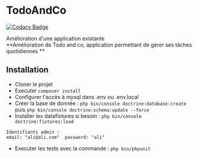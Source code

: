 # TodoAndCo
[![Codacy Badge](https://app.codacy.com/project/badge/Grade/a60ea85b54cf4341b2088acd1eb2231a)](https://www.codacy.com/gh/5-1/ToDoandCo/dashboard?utm_source=github.com&amp;utm_medium=referral&amp;utm_content=5-1/ToDoandCo&amp;utm_campaign=Badge_Grade)

Amélioration d'une application existante  
**Amélioration de Todo and co, application permettant de gérer ses tâches quotidiennes  **

## Installation
- Cloner le projet
- Executer `composer install`
- Configurer l'accès à mysql dans .env ou .env.local
- Créer la base de donnée : `php bin/console doctrine:database:create`  
  puis `php bin/console doctrine:schema:update --force`
- Installer les datafixtures si besoin : `php bin/console doctrine:fixtures:load`  
```
Identifiants admin :
email: "ali@ali.com"  password: "ali"

```
- Executer les tests avec la commande : `php bin/phpunit`

